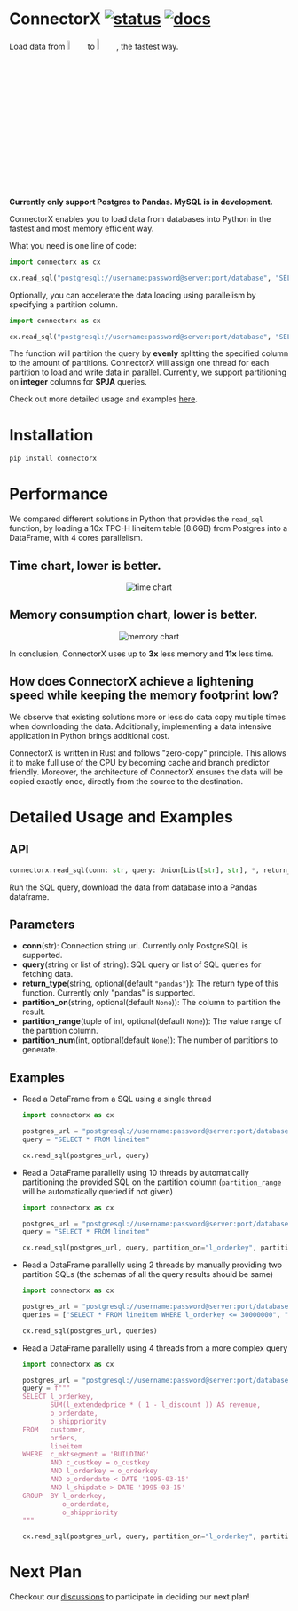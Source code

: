 # ConnectorX [![status][ci_badge]][ci_page] [![docs][docs_badge]][docs_page]

[ci_badge]: https://github.com/sfu-db/connector-agent/workflows/ci/badge.svg
[ci_page]: https://github.com/sfu-db/connector-agent/actions
[docs_badge]: https://github.com/sfu-db/connector-agent/workflows/docs/badge.svg
[docs_page]: https://sfu-db.github.io/connector-agent/connector_agent/

Load data from <img src="https://raw.githubusercontent.com/sfu-db/connector-agent/main/assets/sources.gif" width="6.5%" style="margin-bottom: -2px"/> to <img src="https://raw.githubusercontent.com/sfu-db/connector-agent/main/assets/destinations.gif" width="7%" style="margin-bottom: -2px"/>, the fastest way.

**Currently only support Postgres to Pandas. MySQL is in development.**

ConnectorX enables you to load data from databases into Python in the fastest and most memory efficient way.

What you need is one line of code:

```python
import connectorx as cx

cx.read_sql("postgresql://username:password@server:port/database", "SELECT * FROM lineitem")
```

Optionally, you can accelerate the data loading using parallelism by specifying a partition column.

```python
import connectorx as cx

cx.read_sql("postgresql://username:password@server:port/database", "SELECT * FROM lineitem", partition_on="l_orderkey", partition_num=10)
```

The function will partition the query by **evenly** splitting the specified column to the amount of partitions.
ConnectorX will assign one thread for each partition to load and write data in parallel.
Currently, we support partitioning on **integer** columns for **SPJA** queries.

Check out more detailed usage and examples [here](#detailed-usage-and-examples).

# Installation

```bash
pip install connectorx
```

# Performance

We compared different solutions in Python that provides the `read_sql` function, by loading a 10x TPC-H lineitem table (8.6GB) from Postgres into a DataFrame, with 4 cores parallelism.

## Time chart, lower is better.

<p align="center"><img alt="time chart" src="https://raw.githubusercontent.com/sfu-db/connector-agent/main/assets/time.jpg"/></p>

## Memory consumption chart, lower is better.

<p align="center"><img alt="memory chart" src="https://raw.githubusercontent.com/sfu-db/connector-agent/main/assets/memory.jpg"/></p>

In conclusion, ConnectorX uses up to **3x** less memory and **11x** less time.

## How does ConnectorX achieve a lightening speed while keeping the memory footprint low?

We observe that existing solutions more or less do data copy multiple times when downloading the data.
Additionally, implementing a data intensive application in Python brings additional cost.

ConnectorX is written in Rust and follows "zero-copy" principle.
This allows it to make full use of the CPU by becoming cache and branch predictor friendly. Moreover, the architecture of ConnectorX ensures the data will be copied exactly once, directly from the source to the destination.

# Detailed Usage and Examples

## API

```python
connectorx.read_sql(conn: str, query: Union[List[str], str], *, return_type: str = "pandas", protocol: str = "binary", partition_on: Optional[str] = None, partition_range: Optional[Tuple[int, int]] = None, partition_num: Optional[int] = None)
```

Run the SQL query, download the data from database into a Pandas dataframe.

## Parameters
- **conn**(str): Connection string uri. Currently only PostgreSQL is supported.
- **query**(string or list of string): SQL query or list of SQL queries for fetching data.
- **return_type**(string, optional(default `"pandas"`)): The return type of this function. Currently only "pandas" is supported.
- **partition_on**(string, optional(default `None`)): The column to partition the result.
- **partition_range**(tuple of int, optional(default `None`)): The value range of the partition column.
- **partition_num**(int, optional(default `None`)): The number of partitions to generate.

## Examples
- Read a DataFrame from a SQL using a single thread

  ```python
  import connectorx as cx

  postgres_url = "postgresql://username:password@server:port/database"
  query = "SELECT * FROM lineitem"

  cx.read_sql(postgres_url, query)
  ```

- Read a DataFrame parallelly using 10 threads by automatically partitioning the provided SQL on the partition column (`partition_range` will be automatically  queried if not given)

  ```python
  import connectorx as cx

  postgres_url = "postgresql://username:password@server:port/database"
  query = "SELECT * FROM lineitem"

  cx.read_sql(postgres_url, query, partition_on="l_orderkey", partition_num=10)
  ```

- Read a DataFrame parallelly using 2 threads by manually providing two partition SQLs (the schemas of all the query results should be same)

  ```python
  import connectorx as cx

  postgres_url = "postgresql://username:password@server:port/database"
  queries = ["SELECT * FROM lineitem WHERE l_orderkey <= 30000000", "SELECT * FROM lineitem WHERE l_orderkey > 30000000"]

  cx.read_sql(postgres_url, queries)

  ```
  
- Read a DataFrame parallelly using 4 threads from a more complex query

  ```python
  import connectorx as cx

  postgres_url = "postgresql://username:password@server:port/database"
  query = f"""
  SELECT l_orderkey,
         SUM(l_extendedprice * ( 1 - l_discount )) AS revenue,
         o_orderdate,
         o_shippriority
  FROM   customer,
         orders,
         lineitem
  WHERE  c_mktsegment = 'BUILDING'
         AND c_custkey = o_custkey
         AND l_orderkey = o_orderkey
         AND o_orderdate < DATE '1995-03-15'
         AND l_shipdate > DATE '1995-03-15'
  GROUP  BY l_orderkey,
            o_orderdate,
            o_shippriority 
  """

  cx.read_sql(postgres_url, query, partition_on="l_orderkey", partition_num=4)

  ```

# Next Plan

Checkout our [discussions](https://github.com/sfu-db/connector-x/discussions) to participate in deciding our next plan!
